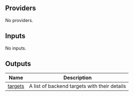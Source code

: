 <!-- BEGIN_TF_DOCS -->
## Providers

No providers.

## Inputs

No inputs.

## Outputs

| Name | Description |
|------|-------------|
| <a name="output_targets"></a> [targets](#output\_targets) | A list of backend targets with their details |
<!-- END_TF_DOCS -->